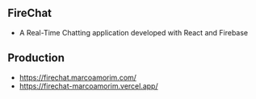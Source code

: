 ## FireChat

- A Real-Time Chatting application developed with React and Firebase

## Production

- https://firechat.marcoamorim.com/
- https://firechat-marcoamorim.vercel.app/
